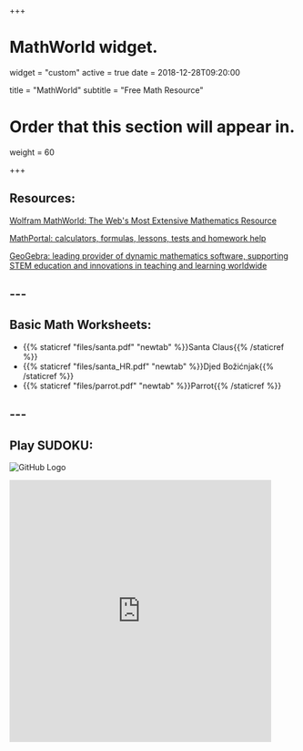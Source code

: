 +++
# MathWorld widget.
widget = "custom"
active = true
date = 2018-12-28T09:20:00

title = "MathWorld"
subtitle = "Free Math Resource"

# Order that this section will appear in.
weight = 60

+++
## Resources:
[Wolfram MathWorld: The Web's Most Extensive Mathematics Resource](http://mathworld.wolfram.com/)

[MathPortal: calculators, formulas, lessons, tests and homework help](https://www.mathportal.org/)

[GeoGebra: leading provider of dynamic mathematics software, supporting STEM education and innovations in teaching and learning worldwide](https://www.geogebra.org/)

## ---

## Basic Math Worksheets:
* {{% staticref "files/santa.pdf" "newtab" %}}Santa Claus{{% /staticref %}}
* {{% staticref "files/santa_HR.pdf" "newtab" %}}Djed Božićnjak{{% /staticref %}}
* {{% staticref "files/parrot.pdf" "newtab" %}}Parrot{{% /staticref %}}

## ---

## Play SUDOKU:
![GitHub Logo](/img/sudoku.png)
<iframe src="http://www.sudoweb.com/free-webmaster.php?tail=&coulbody=FFFFFF&coulinner=CCCCCC&couldonn=09005E&coulcadre=000000&coulrep=3F1C99" frameborder="0"  width="460" height="460" scrolling="no"></iframe>
